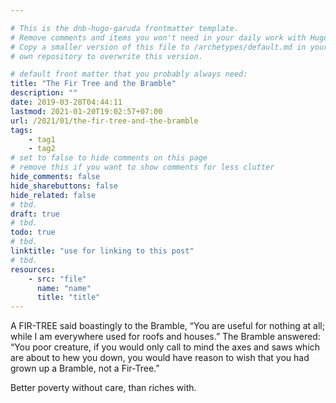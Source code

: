 ```yaml
---

# This is the dnb-hugo-garuda frontmatter template. 
# Remove comments and items you won't need in your daily work with Hugo.
# Copy a smaller version of this file to /archetypes/default.md in your
# own repository to overwrite this version.

# default front matter that you probably always need:
title: "The Fir Tree and the Bramble"
description: ""
date: 2019-03-28T04:44:11
lastmod: 2021-01-20T19:02:57+07:00
url: /2021/01/the-fir-tree-and-the-bramble
tags:
    - tag1
    - tag2
# set to false to hide comments on this page
# remove this if you want to show comments for less clutter
hide_comments: false
hide_sharebuttons: false
hide_related: false
# tbd.
draft: true
# tbd.
todo: true
# tbd.
linktitle: "use for linking to this post"
# tbd.
resources:
    - src: "file"
      name: "name"
      title: "title"
---
```

A FIR-TREE said boastingly to the Bramble, “You are useful for nothing at all; while I am everywhere used for roofs and houses.” The Bramble answered: “You poor creature, if you would only call to mind the axes and saws which are about to hew you down, you would have reason to wish that you had grown up a Bramble, not a Fir-Tree.”

Better poverty without care, than riches with.
